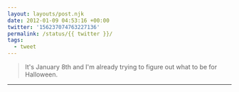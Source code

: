 ```yaml
---
layout: layouts/post.njk
date: 2012-01-09 04:53:16 +00:00
twitter: '156237074763227136'
permalink: /status/{{ twitter }}/
tags: 
  - tweet
---
```


> It's January 8th and I'm already trying to figure out what to be for Halloween.

---
